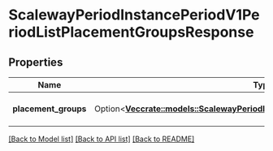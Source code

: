 # ScalewayPeriodInstancePeriodV1PeriodListPlacementGroupsResponse

## Properties

Name | Type | Description | Notes
------------ | ------------- | ------------- | -------------
**placement_groups** | Option<[**Vec<crate::models::ScalewayPeriodInstancePeriodV1PeriodPlacementGroup>**](scaleway.instance.v1.PlacementGroup.md)> | List of placement groups | [optional]

[[Back to Model list]](../README.md#documentation-for-models) [[Back to API list]](../README.md#documentation-for-api-endpoints) [[Back to README]](../README.md)


